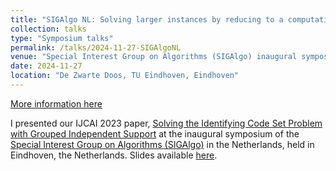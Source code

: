 ```yaml
---
title: "SIGAlgo NL: Solving larger instances by reducing to a computationally harder problem"
collection: talks
type: "Symposium talks"
permalink: /talks/2024-11-27-SIGAlgoNL
venue: "Special Interest Group on Algorithms (SIGAlgo) inaugural symposium"
date: 2024-11-27
location: "De Zwarte Doos, TU Eindhoven, Eindhoven"
---
```


[More information here](https://latower.github.io/publication/2023-08-01-Solving-the-Identifying-Code-Set-Problem-with-Grouped-Independent-Support-extended-abstract)

I presented our IJCAI 2023 paper, [Solving the Identifying Code Set Problem with Grouped Independent Support](https://latower.github.io/publication/2023-01-01-Solving-the-Identifying-Code-Set-Problem-with-Grouped-Independent-Support) at the inaugural symposium of the [Special Interest Group on Algorithms (SIGAlgo)](https://www.sigalgo.nl/) in the Netherlands, held in Eindhoven, the Netherlands. Slides available [here](https://github.com/latower/latower.github.io/raw/master/files/slides/2024-11-27_SIGAlgoNL_public.pdf).